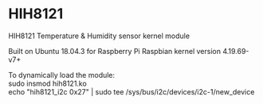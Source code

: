 # HIH8121
HIH8121 Temperature &amp; Humidity sensor kernel module

Built on Ubuntu 18.04.3 for Raspberry Pi Raspbian kernel version 4.19.69-v7+  

To dynamically load the module:  
sudo insmod hih8121.ko  
echo "hih8121_i2c 0x27" | sudo tee /sys/bus/i2c/devices/i2c-1/new_device
